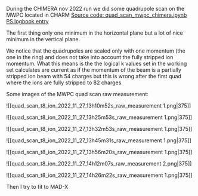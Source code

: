 During the CHIMERA nov 2022 run we did some quadrupole scan on the MWPC located in CHARM
[Source code: quad_scan_mwpc_chimera.ipynb](https://gitlab.cern.ch/eljohnso/acc-models-tls-eliott-fork/-/blob/EliottBranch/ps_extraction/f61t8/quad_scan_mwpc_chimera.ipynb)
[PS logbook entry](https://be-op-logbook.web.cern.ch/elogbook-server/GET/showEventInLogbook/3659020)

The first thing only one minimum in the horizontal plane but a lot of nice minimum in the vertical plane.

We notice that the quadrupoles are scaled only with one momentum (the one in the ring) and does not take into account the fully stripped ion momentum.
What this means is the the logical k values set in the working set calculates are current as if the momentum of the beam is a partially stripped ion beam with 54 charges but this is wrong after the first quad where the ions are fully stripped to 82 charges.

Some images of the MWPC quad scan raw measurement:

![[quad_scan_t8_ion_2022_11_27_13h10m52s_raw_measurement 1.png|375]]


![[quad_scan_t8_ion_2022_11_27_13h25m53s_raw_measurement 1.png|375]]

![[quad_scan_t8_ion_2022_11_27_13h32m53s_raw_measurement 1.png|375]]

![[quad_scan_t8_ion_2022_11_27_13h45m31s_raw_measurement 1.png|375]]

![[quad_scan_t8_ion_2022_11_27_13h56m20s_raw_measurement 1.png|375]]

![[quad_scan_t8_ion_2022_11_27_14h12m07s_raw_measurement 2.png|375]]

![[quad_scan_t8_ion_2022_11_27_14h26m22s_raw_measurement 1.png|375]]

Then I try to fit to MAD-X

